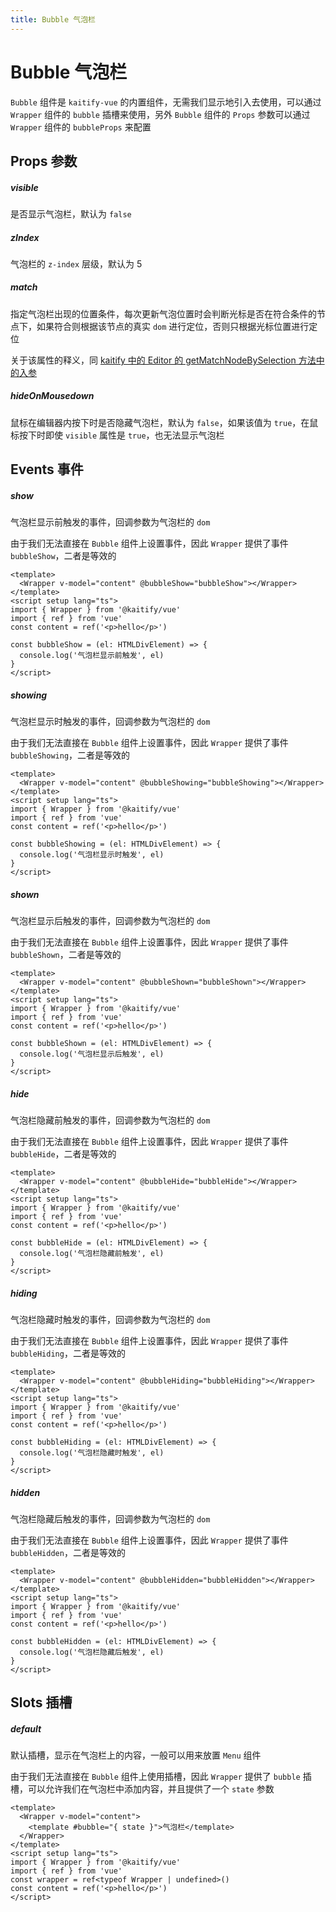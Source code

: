 ```yaml
---
title: Bubble 气泡栏
---
```


# Bubble 气泡栏

`Bubble` 组件是 `kaitify-vue` 的内置组件，无需我们显示地引入去使用，可以通过 `Wrapper` 组件的 `bubble` 插槽来使用，另外 `Bubble` 组件的 `Props` 参数可以通过 `Wrapper` 组件的 `bubbleProps` 来配置

## Props 参数

##### visible <Badge type="danger" text="boolean" />

是否显示气泡栏，默认为 `false`

##### zIndex <Badge type="danger" text="number" />

气泡栏的 `z-index` 层级，默认为 5

##### match <Badge type="danger" text="KNodeMatchOptionType" />

指定气泡栏出现的位置条件，每次更新气泡位置时会判断光标是否在符合条件的节点下，如果符合则根据该节点的真实 `dom` 进行定位，否则只根据光标位置进行定位

关于该属性的释义，同 [kaitify 中的 Editor 的 getMatchNodeBySelection 方法中的入参](https://www.so-better.cn/docs/kaitify-core/apis/editor-function#getmatchnodebyselection)

##### hideOnMousedown <Badge type="danger" text="boolean" />

鼠标在编辑器内按下时是否隐藏气泡栏，默认为 `false`，如果该值为 `true`，在鼠标按下时即使 `visible` 属性是 `true`，也无法显示气泡栏

## Events 事件

##### show

气泡栏显示前触发的事件，回调参数为气泡栏的 `dom`

由于我们无法直接在 `Bubble` 组件上设置事件，因此 `Wrapper` 提供了事件 `bubbleShow`，二者是等效的

```vue
<template>
  <Wrapper v-model="content" @bubbleShow="bubbleShow"></Wrapper>
</template>
<script setup lang="ts">
import { Wrapper } from '@kaitify/vue'
import { ref } from 'vue'
const content = ref('<p>hello</p>')

const bubbleShow = (el: HTMLDivElement) => {
  console.log('气泡栏显示前触发', el)
}
</script>
```

##### showing

气泡栏显示时触发的事件，回调参数为气泡栏的 `dom`

由于我们无法直接在 `Bubble` 组件上设置事件，因此 `Wrapper` 提供了事件 `bubbleShowing`，二者是等效的

```vue
<template>
  <Wrapper v-model="content" @bubbleShowing="bubbleShowing"></Wrapper>
</template>
<script setup lang="ts">
import { Wrapper } from '@kaitify/vue'
import { ref } from 'vue'
const content = ref('<p>hello</p>')

const bubbleShowing = (el: HTMLDivElement) => {
  console.log('气泡栏显示时触发', el)
}
</script>
```

##### shown

气泡栏显示后触发的事件，回调参数为气泡栏的 `dom`

由于我们无法直接在 `Bubble` 组件上设置事件，因此 `Wrapper` 提供了事件 `bubbleShown`，二者是等效的

```vue
<template>
  <Wrapper v-model="content" @bubbleShown="bubbleShown"></Wrapper>
</template>
<script setup lang="ts">
import { Wrapper } from '@kaitify/vue'
import { ref } from 'vue'
const content = ref('<p>hello</p>')

const bubbleShown = (el: HTMLDivElement) => {
  console.log('气泡栏显示后触发', el)
}
</script>
```

##### hide

气泡栏隐藏前触发的事件，回调参数为气泡栏的 `dom`

由于我们无法直接在 `Bubble` 组件上设置事件，因此 `Wrapper` 提供了事件 `bubbleHide`，二者是等效的

```vue
<template>
  <Wrapper v-model="content" @bubbleHide="bubbleHide"></Wrapper>
</template>
<script setup lang="ts">
import { Wrapper } from '@kaitify/vue'
import { ref } from 'vue'
const content = ref('<p>hello</p>')

const bubbleHide = (el: HTMLDivElement) => {
  console.log('气泡栏隐藏前触发', el)
}
</script>
```

##### hiding

气泡栏隐藏时触发的事件，回调参数为气泡栏的 `dom`

由于我们无法直接在 `Bubble` 组件上设置事件，因此 `Wrapper` 提供了事件 `bubbleHiding`，二者是等效的

```vue
<template>
  <Wrapper v-model="content" @bubbleHiding="bubbleHiding"></Wrapper>
</template>
<script setup lang="ts">
import { Wrapper } from '@kaitify/vue'
import { ref } from 'vue'
const content = ref('<p>hello</p>')

const bubbleHiding = (el: HTMLDivElement) => {
  console.log('气泡栏隐藏时触发', el)
}
</script>
```

##### hidden

气泡栏隐藏后触发的事件，回调参数为气泡栏的 `dom`

由于我们无法直接在 `Bubble` 组件上设置事件，因此 `Wrapper` 提供了事件 `bubbleHidden`，二者是等效的

```vue
<template>
  <Wrapper v-model="content" @bubbleHidden="bubbleHidden"></Wrapper>
</template>
<script setup lang="ts">
import { Wrapper } from '@kaitify/vue'
import { ref } from 'vue'
const content = ref('<p>hello</p>')

const bubbleHidden = (el: HTMLDivElement) => {
  console.log('气泡栏隐藏后触发', el)
}
</script>
```

## Slots 插槽

##### default

默认插槽，显示在气泡栏上的内容，一般可以用来放置 `Menu` 组件

由于我们无法直接在 `Bubble` 组件上使用插槽，因此 `Wrapper` 提供了 `bubble` 插槽，可以允许我们在气泡栏中添加内容，并且提供了一个 `state` 参数

```vue
<template>
  <Wrapper v-model="content">
    <template #bubble="{ state }">气泡栏</template>
  </Wrapper>
</template>
<script setup lang="ts">
import { Wrapper } from '@kaitify/vue'
import { ref } from 'vue'
const wrapper = ref<typeof Wrapper | undefined>()
const content = ref('<p>hello</p>')
</script>
```
